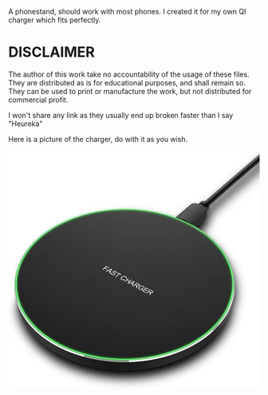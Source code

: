 A phonestand, should work with most phones.
I created it for my own QI charger which fits perfectly.

# DISCLAIMER

The author of this work take no accountability of the usage of these files.
They are distributed as is for educational purposes, and shall remain so.
They can be used to print or manufacture the work, but not distributed for commercial profit.



I won't share any link as they usually end up broken faster than I say "Heureka"


Here is a picture of the charger, do with it as you wish.

![QI charger](charger.jpg)
